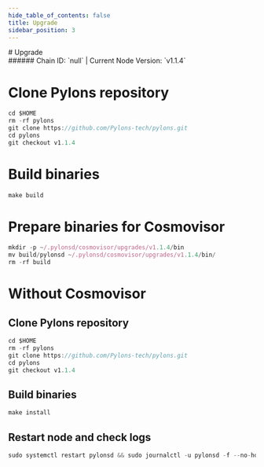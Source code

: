 ```yaml
---
hide_table_of_contents: false
title: Upgrade
sidebar_position: 3
---
```


<div class="h1-with-icon icon-pylons">
# Upgrade
</div>
###### Chain ID: `null` | Current Node Version: `v1.1.4`


# Clone Pylons repository
```js
cd $HOME
rm -rf pylons
git clone https://github.com/Pylons-tech/pylons.git
cd pylons
git checkout v1.1.4
 ```

# Build binaries
```js
make build
 ```

# Prepare binaries for Cosmovisor
```js
mkdir -p ~/.pylonsd/cosmovisor/upgrades/v1.1.4/bin
mv build/pylonsd ~/.pylonsd/cosmovisor/upgrades/v1.1.4/bin/
rm -rf build
```

# Without Cosmovisor
## Clone Pylons repository
```js
cd $HOME
rm -rf pylons
git clone https://github.com/Pylons-tech/pylons.git
cd pylons
git checkout v1.1.4
 ```

## Build binaries
```js
make install
 ```

## Restart node and check logs
```js
sudo systemctl restart pylonsd && sudo journalctl -u pylonsd -f --no-hostname -o cat
```